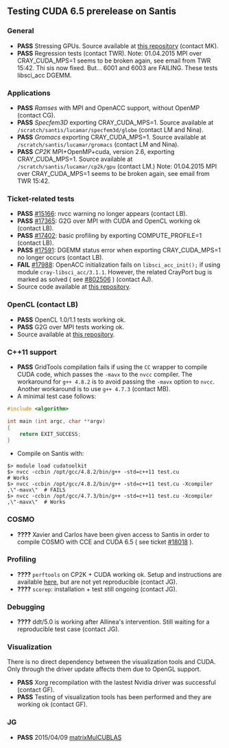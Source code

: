 ## Testing CUDA 6.5 prerelease on Santis 

### General 
* **PASS** Stressing GPUs. Source available at [this repository](https://github.com/lichinka/cuda-stress) (contact MK).
* **PASS** Regression tests (contact TWR). Note: 01.04.2015 MPI over CRAY_CUDA_MPS=1 seems to be broken again, see email from TWR 15:42. Thi sis now fixed. But... 6001 and 6003 are FAILING. These tests libsci_acc DGEMM.

### Applications
* **PASS** _Ramses_ with MPI and OpenACC support, without OpenMP (contact CG).
* **PASS** _Specfem3D_ exporting CRAY_CUDA_MPS=1. Source available at ``/scratch/santis/lucamar/specfem3d/globe`` (contact LM and Nina).
* **PASS** _Gromacs_ exporting CRAY_CUDA_MPS=1. Source available at ``/scratch/santis/lucamar/gromacs`` (contact LM and Nina).
* **PASS** _CP2K_ MPI+OpenMP+cuda, version 2.6, exporting CRAY_CUDA_MPS=1. Source available at ``/scratch/santis/lucamar/cp2k/gpu`` (contact LM.) Note: 01.04.2015 MPI over CRAY_CUDA_MPS=1 seems to be broken again, see email from TWR 15:42.

### Ticket-related tests
* **PASS** [#15166](https://webrt.cscs.ch/Ticket/Display.html?id=15166): nvcc warning no longer appears (contact LB).
* **PASS** [#17365](https://webrt.cscs.ch/Ticket/Display.html?id=17365): G2G over MPI with CUDA and OpenCL working ok (contact LB).
* **PASS** [#17402](https://webrt.cscs.ch/Ticket/Display.html?id=17402): basic profiling by exporting COMPUTE_PROFILE=1 (contact LB).
* **PASS** [#17591](https://webrt.cscs.ch/Ticket/Display.html?id=17591): DGEMM status error when exporting CRAY_CUDA_MPS=1 no longer occurs (contact LB).
* **FAIL** [#17988](https://webrt.cscs.ch/Ticket/Display.html?id=17988): OpenACC initialization fails on ``libsci_acc_init();`` if using module ``cray-libsci_acc/3.1.1``. However, the related CrayPort bug is marked as solved ( see [#802506](https://crayport.cray.com/_layouts/cray.portal.bugs/BugDetails.aspx?BugId=821506) ) (contact AJ).
* Source code available at [this repository](https://github.com/lichinka/L2).


### OpenCL (contact LB)
* **PASS** OpenCL 1.0/1.1 tests working ok.
* **PASS** G2G over MPI tests working ok.
* Source available at [this repository](https://github.com/lichinka/opencl-training).


### C++11 support
* **PASS** GridTools compilation fails if using the ``CC`` wrapper to compile CUDA code, which passes the ``-mavx`` to the ``nvcc`` compiler. The workaround for ``g++ 4.8.2`` is to avoid passing the ``-mavx`` option to ``nvcc``. Another workaround is to use ``g++ 4.7.3`` (contact MB).
* A minimal test case follows:
```c++
#include <algorithm>

int main (int argc, char **argv)
{
    return EXIT_SUCCESS;
}
```
* Compile on Santis with:
```
$> module load cudatoolkit
$> nvcc -ccbin /opt/gcc/4.8.2/bin/g++ -std=c++11 test.cu                        # Works
$> nvcc -ccbin /opt/gcc/4.8.2/bin/g++ -std=c++11 test.cu -Xcompiler ,\"-mavx\"  # FAILS
$> nvcc -ccbin /opt/gcc/4.7.3/bin/g++ -std=c++11 test.cu -Xcompiler ,\"-mavx\"  # Works
```


### COSMO
* **????** Xavier and Carlos have been given access to Santis in order to compile COSMO with CCE and CUDA 6.5 ( see ticket [#18018](https://webrt.cscs.ch/Ticket/Display.html?id=18018) ).


### Profiling
* **????** ``perftools`` on CP2K + CUDA working ok. Setup and instructions are available [here](https://bitbucket.org/jgphpc/pug/issue/24/cp2k), but are not yet reproducible (contact JG).
* **????** ``scorep``: installation + test still ongoing (contact JG).


### Debugging
* **????** ddt/5.0 is working after Allinea's intervention. Still waiting for a reproducible test case (contact JG).


### Visualization
There is no direct dependency between the visualization tools and CUDA. Only through the driver update affects them due to OpenGL support.
* **PASS** Xorg recompilation with the lastest Nvidia driver was successful (contact GF).
* **PASS** Testing of visualization tools has been performed and they are working ok (contact GF).

### JG
* **PASS** 2015/04/09 [matrixMulCUBLAS](https://bitbucket.org/jgphpc/pug/issue/27/matrixmulcublas)

